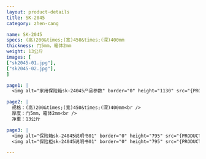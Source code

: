 ```yaml
---
layout: product-details
title: SK-2045
category: zhen-cang

name: SK-2045
specs: (高)200&times;(宽)450&times;(深)400mm
thickness: 门5mm，箱体2mm
weight: 13公斤
images: [
["sk2045-01.jpg"],
["sk2045-02.jpg"],
]

page1: |
  <img alt="家用保险箱sk-24045产品参数" border="0" height="1130" src="{PRODUCT_IMAGES}products/twcps1.jpg" width="538" />

page2: |
  规格：(高)200&times;(宽)450&times;(深)400mm<br />
  厚度：门5mm，箱体2mm<br />
  净重：13公斤

page3: |
  <img alt="保险箱sk-24045说明书01" border="0" height="795" src="{PRODUCT_IMAGES}products/sk2045-sm01.jpg" width="538" /><br />
  <img alt="保险柜sk-24045说明书01" border="0" height="795" src="{PRODUCT_IMAGES}products/sk2045-sm01.jpg" width="538" />

---
```

